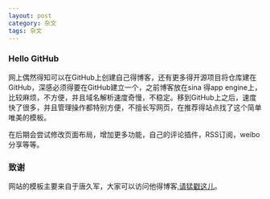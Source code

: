 ```yaml
---
layout: post
category: 杂文
tags: 杂文
---
```


### Hello GitHub 


网上偶然得知可以在GitHub上创建自己得博客，还有更多得开源项目将仓库建在GitHub，深感必须得要在GitHub建立一个，之前博客放在sina 得app engine上，比较麻烦，不方便，并且域名解析速度奇慢，不稳定。移到GitHub上之后，速度快了很多，并且管理操作都特别方便，不擅长写网页，在推荐得站点找了这个简单唯美的模板。  


在后期会尝试修改页面布局，增加更多功能，自己的评论插件，RSS订阅，weibo分享等等。

### 致谢


网站的模板主要来自于唐久军，大家可以访问他得博客,[请猛戳这儿](http://tangjiujun.github.io)。
